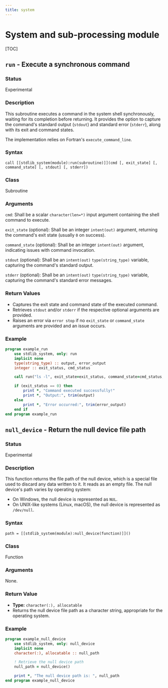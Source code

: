 ```yaml
---
title: system
---
```


# System and sub-processing module

[TOC]

## `run` - Execute a synchronous command

### Status

Experimental

### Description

This subroutine executes a command in the system shell synchronously, waiting for its completion before returning. It provides the option to capture the command's standard output (`stdout`) and standard error (`stderr`), along with its exit and command states. 

The implementation relies on Fortran's `execute_command_line`.

### Syntax

`call [[stdlib_system(module):run(subroutine)]](cmd [, exit_state] [, command_state] [, stdout] [, stderr])`

### Class

Subroutine

### Arguments

`cmd`: Shall be a scalar `character(len=*)` input argument containing the shell command to execute.

`exit_state` (optional): Shall be an integer `intent(out)` argument, returning the command's exit state (usually `0` on success).

`command_state` (optional): Shall be an integer `intent(out)` argument, indicating issues with command invocation.

`stdout` (optional): Shall be an `intent(out)` `type(string_type)` variable, capturing the command's standard output.

`stderr` (optional): Shall be an `intent(out)` `type(string_type)` variable, capturing the command's standard error messages.

### Return Values

- Captures the exit state and command state of the executed command.
- Retrieves `stdout` and/or `stderr` if the respective optional arguments are provided.
- Raises an error via `error stop` if no `exit_state` or `command_state` arguments are provided and an issue occurs.

### Example

```fortran
program example_run
    use stdlib_system, only: run
    implicit none
    type(string_type) :: output, error_output
    integer :: exit_status, cmd_status

    call run("ls -l", exit_state=exit_status, command_state=cmd_status, stdout=output, stderr=error_output)

    if (exit_status == 0) then
        print *, "Command executed successfully!"
        print *, "Output:", trim(output)
    else
        print *, "Error occurred:", trim(error_output)
    end if
end program example_run
```

## `null_device` - Return the null device file path

### Status

Experimental

### Description

This function returns the file path of the null device, which is a special file used to discard any data written to it. 
It reads as an empty file. The null device's path varies by operating system:
- On Windows, the null device is represented as `NUL`.
- On UNIX-like systems (Linux, macOS), the null device is represented as `/dev/null`.

### Syntax

`path = [[stdlib_system(module):null_device(function)]]()`

### Class

Function

### Arguments

None.

### Return Value

- **Type:** `character(:), allocatable`
- Returns the null device file path as a character string, appropriate for the operating system.

### Example

```fortran
program example_null_device
    use stdlib_system, only: null_device
    implicit none
    character(:), allocatable :: null_path

    ! Retrieve the null device path
    null_path = null_device()

    print *, "The null device path is: ", null_path
end program example_null_device
```
